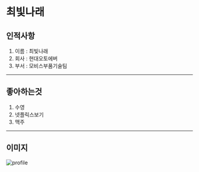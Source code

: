# 최빛나래

## 인적사항

1. 이름 : 최빛나래
2. 회사 : 현대오토에버
3. 부서 : 모비스부품기술팀

---

## 좋아하는것

1. 수영
2. 넷플릭스보기
3. 맥주

---

## 이미지

![profile](
https://i.namu.wiki/i/KnGgt5JavNdE9w_X4rorkmq9CMsjLF_D2cD4Vps2PddQnQZ5rfWyjLPCSIIM9V9JAhqFBaD9trGTJySwpTiO1g.webp)

